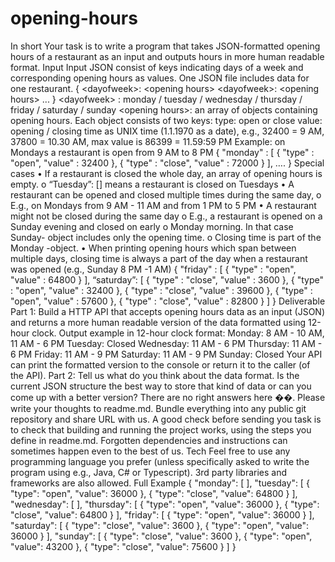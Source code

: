 # opening-hours
In short  Your task is to write a program that takes JSON-formatted opening hours of a restaurant as an input and outputs hours in more human readable format.  Input  Input JSON consist of keys indicating days of a week and corresponding opening hours as values.   One JSON file includes data for one restaurant.  {  &lt;dayofweek>: &lt;opening hours>  &lt;dayofweek>: &lt;opening hours>  ...  }  &lt;dayofweek> : monday / tuesday / wednesday / thursday / friday / saturday / sunday &lt;opening hours>: an array of objects containing opening hours. Each object consists of two keys:  type: open or close  value: opening / closing time as UNIX time (1.1.1970 as a date),  e.g., 32400 = 9 AM, 37800 = 10.30 AM,  max value is 86399 = 11.59:59 PM  Example: on Mondays a restaurant is open from 9 AM to 8 PM  {  "monday" : [  {  "type" : "open",  "value" : 32400  },  {  "type" : "close",  "value" : 72000  }  ],  ….  } Special cases  • If a restaurant is closed the whole day, an array of opening hours is empty. o “Tuesday”: [] means a restaurant is closed on Tuesdays  • A restaurant can be opened and closed multiple times during the same day, o E.g., on Mondays from 9 AM - 11 AM and from 1 PM to 5 PM  • A restaurant might not be closed during the same day  o E.g., a restaurant is opened on a Sunday evening and closed on early o Monday morning. In that case Sunday- object includes only the opening time. o Closing time is part of the Monday -object.  • When printing opening hours which span between multiple days, closing time is always  a part of the day when a restaurant was opened (e.g., Sunday 8 PM -1 AM)  {  "friday" : [  {  "type" : "open",  "value" : 64800  }  ],  “saturday”: [  {  "type" : "close",  "value" : 3600  },  {  "type" : "open",  "value" : 32400  },  {  "type" : "close",  "value" : 39600  },  {  "type" : "open",  "value" : 57600  },  {  "type" : "close",  "value" : 82800  }  ]  } Deliverable  Part 1: Build a HTTP API that accepts opening hours data as an input (JSON) and returns a more human readable version of the data formatted using 12-hour clock. Output example in 12-hour clock format:  Monday: 8 AM - 10 AM, 11 AM - 6 PM  Tuesday: Closed  Wednesday: 11 AM - 6 PM  Thursday: 11 AM - 6 PM  Friday: 11 AM - 9 PM  Saturday: 11 AM - 9 PM  Sunday: Closed  Your API can print the formatted version to the console or return it to the caller (of the API).  Part 2: Tell us what do you think about the data format. Is the current JSON structure the best  way to store that kind of data or can you come up with a better version? There are no right answers here ��. Please write your thoughts to readme.md.  Bundle everything into any public git repository and share URL with us. A good check before  sending you task is to check that building and running the project works, using the steps you  define in readme.md. Forgotten dependencies and instructions can sometimes happen even to  the best of us.  Tech  Feel free to use any programming language you prefer (unless specifically asked to write the program using e.g., Java, C# or Typescript). 3rd party libraries and frameworks are also allowed.  Full Example  {   "monday": [      ],   "tuesday": [   {   "type": "open",   "value": 36000   },  {   "type": "close",  "value": 64800  }   ],   "wednesday": [     ],   "thursday": [   {   "type": "open",  "value": 36000  },   {   "type": "close",  "value": 64800  }   ],   "friday": [   {   "type": "open",  "value": 36000  }   ],   "saturday": [   {   "type": "close",  "value": 3600  },  {   "type": "open",  "value": 36000  }   ],   "sunday": [  {   "type": "close",  "value": 3600  },   {   "type": "open",  "value": 43200  },   {   "type": "close",  "value": 75600  }   ]  }
